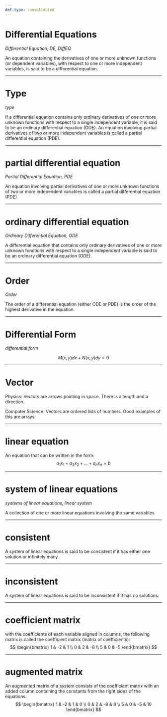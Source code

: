 ```yaml
---
def-type: consolidated
---
```

# Differential Equations

*Differential Equation, DE, DiffEQ*

An equation containing the derivatives of one or more unknown functions (or dependent variables), with respect to one or more independent variables, is said to be a differential equation.

---
# Type

*type*

If a differential equation contains only ordinary derivatives of one or more unknown functions with respect to a single independent variable, it is said to be an ordinary differential equation (ODE). An equation involving partial derivatives of two or more independent variables is called a partial differential equation (PDE).

---
# partial differential equation

*Partial Differential Equation, PDE*

An equation involving partial derivatives of one or more unknown functions of two or more independent variables is called a partial differential equation (PDE)

---
# ordinary differential equation

*Ordinary Differential Equation, ODE*

A differential equation that contains only ordinary derivatives of one or more unknown functions with respect to a single independent variable is said to be an ordinary differential equation (ODE).

---
# Order

*Order*

The order of a differential equation (either ODE or PDE) is the order of the highest derivative in the equation.

---
# Differential Form

*differential form*

$$
M(x,y) dx + N(x,y) dy = 0
$$

---
# Vector

Physics: Vectors are arrows pointing in space. There is a length and a direction.

Computer Science: Vectors are ordered lists of numbers. Good examples of this are arrays.

---
# linear equation

An equation that can be written in the form: 
$$
a_{1}x_{1} + a_{2}x_{2} + \dots + a_{n}x_{n} = b
$$

---
# system of linear equations

*systems of linear equations, linear system*

A collection of one or more linear equations involving the same variables

---
# consistent

A system of linear equations is said to be consistent if it has either one solution or infinitely many

---
# inconsistent

A system of linear equations is said to be inconsistent if it has no solutions.

---
# coefficient matrix

with the coefficients of each variable aligned in columns, the following matrix is called the coefficient matrix (matrix of coefficients):
$$
\begin{bmatrix}
1 & -2 & 1 \\
0 & 2 & -8 \\
5 & 0 & -5
\end{bmatrix}
$$

---
# augmented matrix

An augmented matrix of a system consists of the coefficient matrix with an added column containing the constants from the right sides of the equations. 
$$
\begin{bmatrix}
1 & -2 & 1 & 0 \\
0 & 2 & -8 & 8 \\
5 & 0 & -5 & 10 
\end{bmatrix}
$$
